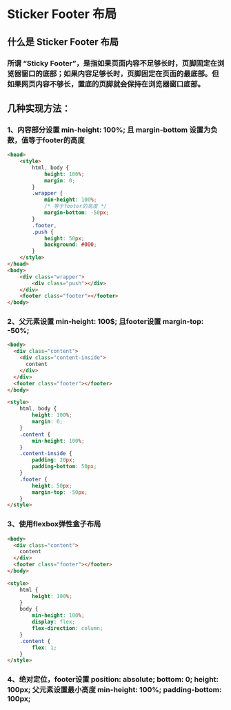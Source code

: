 # Sticker Footer 布局
## 什么是 Sticker Footer 布局
### 所谓 “Sticky Footer”，是指如果页面内容不足够长时，页脚固定在浏览器窗口的底部；如果内容足够长时，页脚固定在页面的最底部。但如果网页内容不够长，置底的页脚就会保持在浏览器窗口底部。
## 几种实现方法：
### 1、内容部分设置 min-height: 100%; 且 margin-bottom 设置为负数，值等于footer的高度
```html
<head>
	<style>
		html, body {
			height: 100%;
			margin: 0;
		}
		.wrapper {
			min-height: 100%;
			/* 等于footer的高度 */
			margin-bottom: -50px;
		}
		.footer,
		.push {
			height: 50px;
			background: #000;
		}
	</style>
</head>
<body>
	<div class="wrapper">
		<div class="push"></div>
	</div>
	<footer class="footer"></footer>
</body>
```
### 2、父元素设置 min-height: 100$; 且footer设置 margin-top: -50%;
```html
<body>
  <div class="content">
    <div class="content-inside">
      content
    </div>
  </div>
  <footer class="footer"></footer>
</body>
```
```html
<style>
	html, body {
		height: 100%;
		margin: 0;
	}
	.content {
		min-height: 100%;
	}
	.content-inside {
		padding: 20px;
		padding-bottom: 50px;
	}
	.footer {
		height: 50px;
		margin-top: -50px;
	}
</style>
```
### 3、使用flexbox弹性盒子布局
```html
<body>
  <div class="content">
    content
  </div>
  <footer class="footer"></footer>
</body>
```
```html
<style>
	html {
		height: 100%;
	}
	body {
		min-height: 100%;
		display: flex;
		flex-direction: column;
	}
	.content {
		flex: 1;
	}
</style>
```
### 4、绝对定位，footer设置 position: absolute; bottom: 0; height: 100px; 父元素设置最小高度 min-height: 100%; padding-bottom: 100px;
